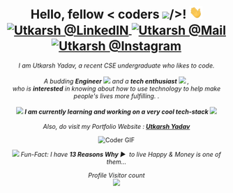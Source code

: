<h1 align="center"><b>Hello, fellow &lt coders </b><img src="https://github.com/TheDudeThatCode/TheDudeThatCode/blob/master/Assets/Earth.gif" width="24px">/&gt! <img src="https://raw.githubusercontent.com/ABSphreak/ABSphreak/master/gifs/Hi.gif" width="30px">
<br>
<a href="https://www.linkedin.com/in/utkarshyadav1231/">
  <img align="center" alt="Utkarsh @LinkedIN" width="22px" src="https://cdn.jsdelivr.net/npm/simple-icons@v3/icons/linkedin.svg" />
</a>
  <a href="mailto:utkarshyadav1231@gmail.com">
  <img align="center" alt="Utkarsh @Mail" width="22px" src="https://cdn.jsdelivr.net/npm/simple-icons@v3/icons/gmail.svg" />
</a>

<a href="https://www.instagram.com/i_am_utkarsh__/">
  <img align="center" alt="Utkarsh @Instagram" width="22px" src="https://cdn.jsdelivr.net/npm/simple-icons@v3/icons/instagram.svg" />
</a>
</h1>

<p align="center">
  <em>
    I am Utkarsh Yadav, a recent CSE undergraduate who likes to code.  <br><br>
    A budding <b>Engineer</b> <img src="https://github.com/TheDudeThatCode/TheDudeThatCode/blob/master/Assets/Developer.gif" width="30px"> and a <b>tech enthusiast</b>&nbsp;<img src="https://github.com/TheDudeThatCode/TheDudeThatCode/blob/master/Assets/Designer.gif" width="36px">&nbsp,<br>who is <b>interested</b> in knowing about how to use technology to help make people's lives more fulfilling.&nbsp.
  </em> 
  <br><br>
  <img src="https://media.giphy.com/media/WUlplcMpOCEmTGBtBW/giphy.gif" width="40"/>
  <b>
    <i>I am currently learning and working on a very cool tech-stack</i></b> 
  <img src="https://media.giphy.com/media/7j2hfyeVcDtf2/giphy.gif" width="50" /> 
  <br><br>
    <i>Also, do visit my Portfolio Website :<b> <a href="https://utkarshyadav.ml/"><b>Utkarsh Yadav</b></a> </i></b>
</p>


<p  align="center"><img src="https://media.giphy.com/media/SWoSkN6DxTszqIKEqv/giphy.gif" alt="Coder GIF" width="500" height="400"> 
  
  <p align="center">
  <em>
<img src="https://media.giphy.com/media/ObNTw8Uzwy6KQ/giphy.gif" width="20px">&nbsp;Fun-Fact: I have <b>13 Reasons Why</b> ▶️&nbsp; to live Happy & Money is one of them... </em></p>
  
<p align="center"> 
  <i>Profile Visitor count</i><br>
  <img src="https://profile-counter.glitch.me/utkarsh-yadav1231/count.svg" /> 
  <!-- <img src="https://komarev.com/ghpvc/?username=utkarsh-yadav1231&color=green" /> -->
</p>
